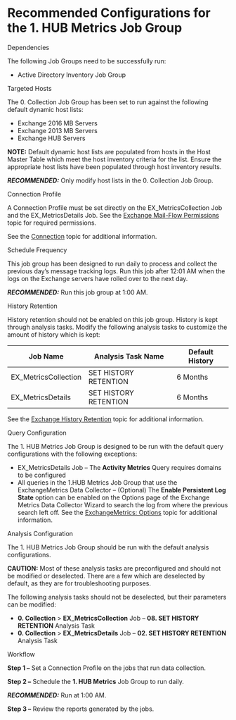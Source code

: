 # Recommended Configurations for the 1. HUB Metrics Job Group

Dependencies

The following Job Groups need to be successfully run:

- Active Directory Inventory Job Group

Targeted Hosts

The 0. Collection Job Group has been set to run against the following default dynamic host lists:

- Exchange 2016 MB Servers
- Exchange 2013 MB Servers
- Exchange HUB Servers

**NOTE:** Default dynamic host lists are populated from hosts in the Host Master Table which meet
the host inventory criteria for the list. Ensure the appropriate host lists have been populated
through host inventory results.

**_RECOMMENDED:_** Only modify host lists in the 0. Collection Job Group.

Connection Profile

A Connection Profile must be set directly on the EX_MetricsCollection Job and the EX_MetricsDetails
Job. See the
[Exchange Mail-Flow Permissions](/docs/accessanalyzer/11.6/requirements/solutions/exchange/mailflow.md)
topic for required permissions.

See the
[Connection](/docs/accessanalyzer/11.6/admin/settings/connection/overview.md)
topic for additional information.

Schedule Frequency

This job group has been designed to run daily to process and collect the previous day’s message
tracking logs. Run this job after 12:01 AM when the logs on the Exchange servers have rolled over to
the next day.

**_RECOMMENDED:_** Run this job group at 1:00 AM.

History Retention

History retention should not be enabled on this job group. History is kept through analysis tasks.
Modify the following analysis tasks to customize the amount of history which is kept:

| Job Name             | Analysis Task Name    | Default History |
| -------------------- | --------------------- | --------------- |
| EX_MetricsCollection | SET HISTORY RETENTION | 6 Months        |
| EX_MetricsDetails    | SET HISTORY RETENTION | 6 Months        |

See the
[Exchange History Retention](/docs/accessanalyzer/11.6/solutions/exchange/hubmetrics/collection/ex_metricscollection.md#exchange-history-retention)
topic for additional information.

Query Configuration

The 1. HUB Metrics Job Group is designed to be run with the default query configurations with the
following exceptions:

- EX_MetricsDetails Job – The **Activity Metrics** Query requires domains to be configured
- All queries in the 1.HUB Metrics Job Group that use the ExchangeMetrics Data Collector –
  (Optional) The **Enable Persistent Log State** option can be enabled on the Options page of the
  Exchange Metrics Data Collector Wizard to search the log from where the previous search left off.
  See the
  [ExchangeMetrics: Options](/docs/accessanalyzer/11.6/admin/datacollector/exchangemetrics/options.md) topic
  for additional information.

Analysis Configuration

The 1. HUB Metrics Job Group should be run with the default analysis configurations.

**CAUTION:** Most of these analysis tasks are preconfigured and should not be modified or
deselected. There are a few which are deselected by default, as they are for troubleshooting
purposes.

The following analysis tasks should not be deselected, but their parameters can be modified:

- **0. Collection** > **EX_MetricsCollection** Job – **08. SET HISTORY RETENTION** Analysis Task
- **0. Collection** > **EX_MetricsDetails** Job – **02. SET HISTORY RETENTION** Analysis Task

Workflow

**Step 1 –** Set a Connection Profile on the jobs that run data collection.

**Step 2 –** Schedule the **1. HUB Metrics** Job Group to run daily.

**_RECOMMENDED:_** Run at 1:00 AM.

**Step 3 –** Review the reports generated by the jobs.
